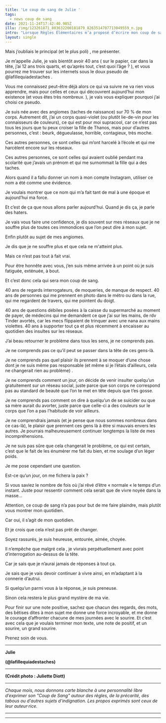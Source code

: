 ```yaml
---
title: 'Le coup de sang de Julie '
tags:
  - news coup de sang
date: 2021-11-24T17:42:40.985Z
illu: /img/123261871_803632200181879_8263514707713049559_n.jpg
intro: "Lorsque Règles Élémentaires m’a proposé d’écrire mon coup de sang, je me suis demandée quel sujet j’allais pouvoir aborder avec vous.\r\n\nNon pas parce que je n’avais pas d’idées, mais parce que j’ai tellement de revendications que je ne savais pas laquelle mettre plus en avant que d’autres. Alors j’ai laissé ma plume (plutôt mon clavier) décider pour moi."
layout: single
---
```

Mais j’oubliais le principal (et le plus poli) , me présenter.

Je m’appelle Julie, je vais bientôt avoir 40 ans ( sur le papier, car dans la tête, j’ai 12 ans trois quarts, et qu’après tout, c’est quoi l’âge ? ), et vous pourrez me trouver sur les internets sous le doux pseudo de @lafillequiadestaches .

Vous me connaissez peut-être déjà alors ce qui va suivre ne va rien vous apprendre, mais pour celles et ceux qui découvrent aujourd’hui mon existence (et vous êtes très nombreux. ), je vais vous expliquer pourquoi j’ai choisi ce pseudo.

Je suis née avec des angiomes (taches de naissance) sur 70 % de mon corps. Autrement dit, j’ai un corps quasi-violet (ou plutôt lie-de-vin pour les connaisseurs de couleurs), ce qui est pour moi supracool, car ce n’est pas tous les jours que tu peux croiser la fille de Thanos, mais pour d’autres personnes, c’est : beurk, dégueulasse, horrible, contagieux, très moche.

Ces autres personnes, ce sont celles qui m’ont harcelé à l’école et qui me harcèlent encore sur les réseaux.

Ces autres personnes, ce sont celles qui avaient oublié pendant ma scolarité que j’avais un prénom et qui me surnommait la fille qui a des taches.

Alors quand il a fallu donner un nom à mon compte Instagram, utiliser ce nom a été comme une évidence.

Je voulais montrer que ce nom qui m’a fait tant de mal à une époque et aujourd’hui ma force.

Et c’est de ça que nous allons parler aujourd’hui. Quand je dis ça, je parle des haters.

Je vais vous faire une confidence, je dis souvent sur mes réseaux que je ne souffre plus de toutes ces immondices que l’on peut dire à mon sujet.

Enfin plutôt au sujet de mes angiomes.

Je dis que je ne souffre plus et que cela ne m'atteint plus.

Mais ce n’est pas tout à fait vrai.

Pour être honnête avec vous, j’en suis même arrivée à un point où je suis fatiguée, exténuée, à bout.

Et c’est donc cela qui sera mon coup de sang.

40 ans de regards interrogateurs, de moqueries, de manque de respect. 40 ans de personnes qui me prennent en photo dans le métro ou dans la rue, qui me regardent de travers, qui me pointent du doigt.

40 ans de questions débiles posées à la caisse du supermarché au moment de payer, de médecins qui me demandent ce que j’ai sur les mains, de rdv Tinder avortés, car les mecs flippaient de trinquer avec une nana aux mains violettes. 40 ans à supporter tout ça et plus récemment à encaisser au quotidien des insultes sur les réseaux.

J’ai beau retourner le problème dans tous les sens, je ne comprends pas.

Je ne comprends pas ce qu’il peut se passer dans la tête de ces gens-là.

Je ne comprends pas quel plaisir ils prennent à se moquer d’une chose dont je ne suis même pas responsable (et même si je l’étais d’ailleurs, cela ne changerait rien au problème) .

Je ne comprends comment un jour, on décide de venir insulter quelqu’un gratuitement sur un réseau social, juste parce que son corps ne correspond pas au standard de beauté que l’on te met en tête depuis que t’es gosse.

Je ne comprends pas comment on dire à quelqu’un de se suicider ou que sa mère aurait du avorter, juste parce que celle-ci a des couleurs sur le corps que l’on a pas l’habitude de voir ailleurs.

Je ne comprendrais jamais (et je pense que nous sommes nombreux dans ce cas-là), le plaisir que prennent ces gens là à être si mauvais envers les autres. Je pourrais malheureusement continuer longtemps la liste de mes incompréhensions.

Je ne suis pas sûre que cela changerait le problème, ce qui est certain, c’est que le fait de les énumérer me fait du bien, et me soulage d’un léger poids.

Je me pose cependant une question.

Est-ce qu’un jour, on me fichera la paix ?

Si vous saviez le nombre de fois où j’ai rêvé d’être « normale « le temps d’un instant. Juste pour ressentir comment cela serait que de vivre noyée dans la masse…

Attention, ce coup de sang n’a pas pour but de me faire plaindre, mais plutôt vous montrer mon quotidien.

Car oui, il s’agit de mon quotidien.

Et je crois que cela n’est pas prêt de changer.

Soyez rassurés, je suis heureuse, entourée, aimée, choyée.

Il n’empêche que malgré cela , je vivrais perpétuellement avec point d’interrogation au-dessus de la tête.

Car je sais que je n’aurai jamais de réponses à tout ça.

Je sais que je vais devoir continuer à vivre ainsi, en m’adaptant à la connerie d’autrui.

Si quelqu’un parmi vous à la réponse, je suis preneuse.

Sinon cela restera le plus grand mystère de ma vie.

Pour finir sur une note positive, sachez que chacun des regards, des mots, des bêtises dites à mon sujet me donne une force incroyable, et me donne le courage d’affronter chacune de mes journées avec le sourire. Et c’est avec cela que je voulais terminer mon texte, une note de positif, et un sourire, un grand sourire.

Prenez soin de vous.

- - -

**Julie** 

**(@lafillequiadestaches)**

- - -

**(Crédit photo : Juliette Diott)**

- - -

_Chaque mois, nous donnons carte blanche à une personnalité libre d’exprimer son "Coup de Sang" autour des règles, de la précarité, des tabous ou d'autres sujets d'indignation. Les propos exprimés sont ceux de leur auteur·rice._

- - -

- - -
